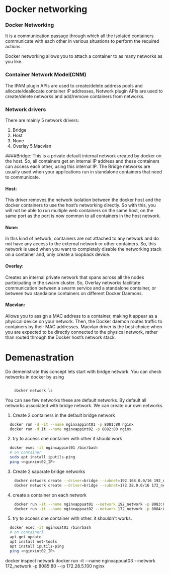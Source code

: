 # Docker networking

### Docker Networking 

It is a communication passage through which all the isolated containers communicate with each other in various situations to perform the required actions.

Docker networking allows you to attach a container to as many networks as you like. 

### Container Network Model(CNM) 

The IPAM plugin APIs are used to create/delete address pools and allocate/deallocate container IP addresses, Network plugin APIs are used to create/delete networks and add/remove containers from networks.

### Network drivers
There are mainly 5 network drivers: 
  1. Bridge
  2. Host 
  3. None 
  4. Overlay 
  5.Macvlan

 ####Bridge: 
 This is a private default internal network created by docker on the host. So, all containers get an internal IP address and these containers can access each other, using this internal IP. The Bridge networks are usually used when your applications run in standalone containers that need to communicate.

#### Host: 
This driver removes the network isolation between the docker host and the docker containers to use the host’s networking directly. So with this, you will not be able to run multiple web containers on the same host, on the same port as the port is now common to all containers in the host network.

#### None: 
In this kind of network, containers are not attached to any network and do not have any access to the external network or other containers. So, this network is used when you want to completely disable the networking stack on a container and, only create a loopback device.

#### Overlay: 
Creates an internal private network that spans across all the nodes participating in the swarm cluster. So, Overlay networks facilitate communication between a swarm service and a standalone container, or between two standalone containers on different Docker Daemons.

#### Macvlan: 
Allows you to assign a MAC address to a container, making it appear as a physical device on your network. Then, the Docker daemon routes traffic to containers by their MAC addresses. Macvlan driver is the best choice when you are expected to be directly connected to the physical network, rather than routed through the Docker host’s network stack.


# Demenastration 

Do demenistrate this concept lets start with birdge network. 
You can check networks in docker by using 
```sh

	docker network ls
```
You can see few networks these are default networks. By default all networks associated with bridge network. We can create our own networks. 
1. Create 2 containers in the default bridge network 
```sh 
  docker run -d -it --name nginxappint01 -p 8081:80 nginx 
  docker run -d it --name nginxappint02 -p 8082:80 nginx
```

2. try to access one container with other it should work 
```sh
  docker exec -it nginxappint01 /bin/bash 
  # on container
  sudo apt install iputils-ping
  ping <nginxint02_IP> 
```
3. Create 2 saparate bridge networks 
```sh 
	docker network create --driver=bridge --subnet=192.168.0.0/16 192_network
	docker network create --driver=bridge --subnet=172.28.0.0/16 172_network
```
4. create a container on each network 
```sh 
	docker run -it --name nginxappuat01 --network 192_network -p 8083:80 nginx
	docker run -it --name nginxappuat02 --network 172_network -p 8084:80 nginx
```
5. try to access one container with other. it shouldn't works. 
```sh
  docker exec -it nginxuat01 /bin/bash 
  # on container]
  apt-get update 
  apt install net-tools 
  apt install iputils-ping
  ping <nginxint02_IP> 
```

docker inspect network  <network id>
docker run -it --name nginxappuat03 --network 172_network -p 8085:80 --ip 172.28.5.100 nginx
